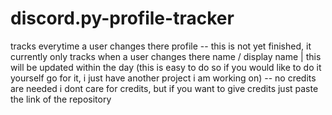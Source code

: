 # discord.py-profile-tracker
tracks everytime a user changes there profile
-- this is not yet finished, it currently only tracks when a user changes there name / display name | this will be updated within the day (this is easy to do so if you would like to do it yourself go for it, i just have another project i am working on)
-- no credits are needed i dont care for credits, but if you want to give credits just paste the link of the repository
